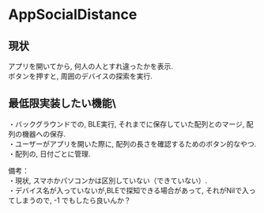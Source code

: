# AppSocialDistance

## 現状
アプリを開いてから, 何人の人とすれ違ったかを表示. \
ボタンを押すと, 周囲のデバイスの探索を実行.

## 最低限実装したい機能\
・バックグラウンドでの, BLE実行, それまでに保存していた配列とのマージ, 配列の機器への保存. \
・ユーザーがアプリを開いた際に, 配列の長さを確認するためのボタン的なやつ. \
・配列の, 日付ごとに管理.

備考：\
・現状, スマホかパソコンかは区別していない（できていない）. \
・デバイス名が入っていないが,BLEで探知できる場合があって, それがNilで入ってしまうので, -1 でもしたら良いんか？ 
